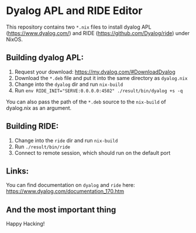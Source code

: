 # Dyalog APL and RIDE Editor

This repository contains two `*.nix` files to install dyalog APL (https://www.dyalog.com/) and RIDE (https://github.com/Dyalog/ride) under NixOS.

## Building dyalog APL:

1. Request your download: https://my.dyalog.com/#DownloadDyalog
2. Download the `*.deb` file and put it into the same directory as `dyalog.nix`
3. Change into the `dyalog` dir and run `nix-build`
4. Run `env RIDE_INIT="SERVE:0.0.0.0:4502" ./result/bin/dyalog +s -q`

You can also pass the path of the `*.deb` source to the `nix-build` of dyalog.nix as an argument.

## Building RIDE:

1. Change into the `ride` dir and run `nix-build`
2. Run `./result/bin/ride`
3. Connect to remote session, which should run on the default port

## Links:

You can find documentation on `dyalog` and `ride` here: https://www.dyalog.com/documentation_170.htm

## And the most important thing

Happy Hacking!